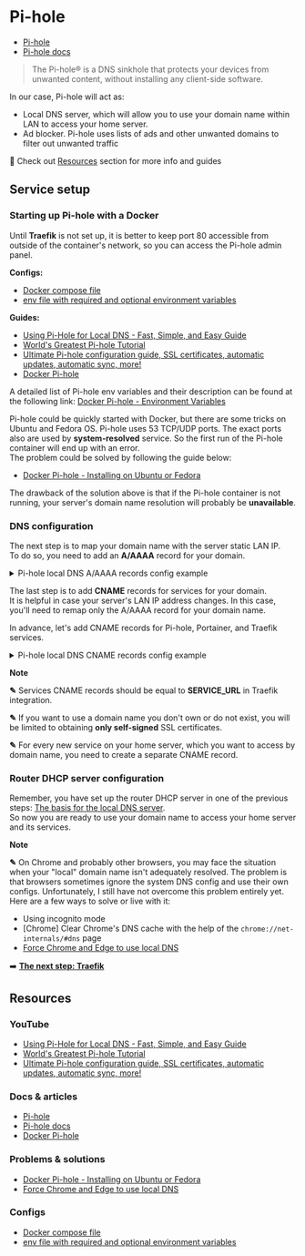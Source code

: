 # Pi-hole

- [Pi-hole](https://pi-hole.net)
- [Pi-hole docs](https://docs.pi-hole.net)

> The Pi-hole® is a DNS sinkhole that protects your devices from unwanted content, without installing any client-side software.

In our case, Pi-hole will act as:

- Local DNS server, which will allow you to use your domain name within LAN to access your home server.
- Ad blocker. Pi-hole uses lists of ads and other unwanted domains to filter out unwanted traffic

👀 Check out [Resources](#resources) section for more info and guides

## Service setup

### Starting up Pi-hole with a Docker

Until **Traefik** is not set up, it is better to keep port 80 accessible from outside of the container's network, so you can access the Pi-hole admin panel.

**Configs:**

- [Docker compose file](./docker-compose.yml)
- [env file with required and optional environment variables](./service.env)

**Guides:**

- [Using Pi-Hole for Local DNS - Fast, Simple, and Easy Guide](https://youtu.be/kKsHo6r4_rc)
- [World's Greatest Pi-hole Tutorial](https://youtu.be/cE21YjuaB6o)
- [Ultimate Pi-hole configuration guide, SSL certificates, automatic updates, automatic sync, more!](https://youtu.be/U7zrlDF7XHU)
- [Docker Pi-hole](https://github.com/pi-hole/docker-pi-hole)

A detailed list of Pi-hole env variables and their description can be found at the following link: [Docker Pi-hole - Environment Variables](https://github.com/pi-hole/docker-pi-hole#environment-variables)

Pi-hole could be quickly started with Docker, but there are some tricks on Ubuntu and Fedora OS. Pi-hole uses 53 TCP/UDP ports. The exact ports also are used by **system-resolved** service. So the first run of the Pi-hole container will end up with an error.<br>
The problem could be solved by following the guide below:

- [Docker Pi-hole - Installing on Ubuntu or Fedora](https://github.com/pi-hole/docker-pi-hole#installing-on-ubuntu-or-fedora)

The drawback of the solution above is that if the Pi-hole container is not running, your server's domain name resolution will probably be **unavailable**.

### DNS configuration

The next step is to map your domain name with the server static LAN IP.<br>
To do so, you need to add an **A/AAAA** record for your domain.

<details>
  <summary>Pi-hole local DNS A/AAAA records config example</summary>

![Pi-hole local DNS records config example](./materials/pi-hole-local-dns-records-config.png "Pi-hole local DNS records config example")

</details>

The last step is to add **CNAME** records for services for your domain.<br>
It is helpful in case your server's LAN IP address changes. In this case, you'll need to remap only the A/AAAA record for your domain name.

In advance, let's add CNAME records for Pi-hole, Portainer, and Traefik services.

<details>
  <summary>Pi-hole local DNS CNAME records config example</summary>

![Pi-hole local DNS CNAME records config example](./materials/pi-hole-local-dns-cname-records-config.PNG "Pi-hole local DNS CNAME records config example")

</details>

**Note**

**✎** Services CNAME records should be equal to **SERVICE_URL** in Traefik integration.

**✎** If you want to use a domain name you don't own or do not exist, you will be limited to obtaining **only self-signed** SSL certificates.

**✎** For every new service on your home server, which you want to access by domain name, you need to create a separate CNAME record.

### Router DHCP server configuration

Remember, you have set up the router DHCP server in one of the previous steps: [The basis for the local DNS server](../../setup-guide/router-configuration.md#the-basis-for-the-local-dns-server).<br>
So now you are ready to use your domain name to access your home server and its services.

**Note**

**✎** On Chrome and probably other browsers, you may face the situation when your "local" domain name isn't adequately resolved. The problem is that browsers sometimes ignore the system DNS config and use their own configs. Unfortunately, I still have not overcome this problem entirely yet.<br>
Here are a few ways to solve or live with it:

- Using incognito mode
- [Chrome] Clear Chrome's DNS cache with the help of the `chrome://net-internals/#dns` page
- [Force Chrome and Edge to use local DNS](https://bugdrivendevelopment.net/browser-ignore-internal-dns/)

➡️ [**The next step: Traefik**](../traefik/README.md)

## Resources

### YouTube

- [Using Pi-Hole for Local DNS - Fast, Simple, and Easy Guide](https://youtu.be/kKsHo6r4_rc)
- [World's Greatest Pi-hole Tutorial](https://youtu.be/cE21YjuaB6o)
- [Ultimate Pi-hole configuration guide, SSL certificates, automatic updates, automatic sync, more!](https://youtu.be/U7zrlDF7XHU)

### Docs & articles

- [Pi-hole](https://pi-hole.net)
- [Pi-hole docs](https://docs.pi-hole.net)
- [Docker Pi-hole](https://github.com/pi-hole/docker-pi-hole)

### Problems & solutions

- [Docker Pi-hole - Installing on Ubuntu or Fedora](https://github.com/pi-hole/docker-pi-hole#installing-on-ubuntu-or-fedora)
- [Force Chrome and Edge to use local DNS](https://bugdrivendevelopment.net/browser-ignore-internal-dns/)

### Configs

- [Docker compose file](./docker-compose.yml)
- [env file with required and optional environment variables](./service.env)
